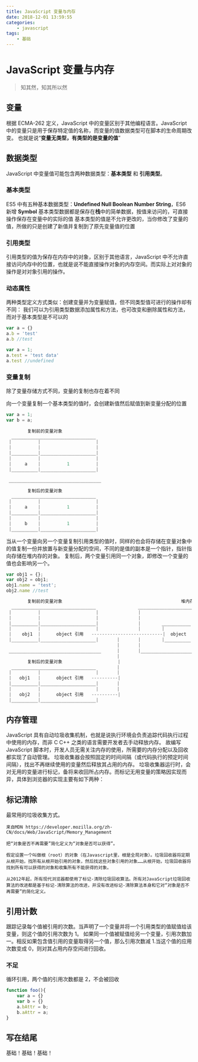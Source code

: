 ```yaml
---
title: JavaScript 变量与内存
date: 2018-12-01 13:59:55
categories:
    - javascript
tags:
    - 基础
---
```


# JavaScript 变量与内存
> 知其然，知其所以然

## 变量
根据 ECMA-262 定义，JavaScript 中的变量区别于其他编程语言。JavaScript 中的变量只是用于保存特定值的名称，而变量的值数据类型可在脚本的生命周期改变。
也就是说“**变量无类型，有类型的是变量的值**”
## 数据类型
JavaScript 中变量值可能包含两种数据类型：**基本类型** 和 **引用类型**。 

### 基本类型
ES5 中有五种基本数据类型：**Undefined Null Boolean Number String**，ES6 新增 **Symbol**
基本类型数据都是保存在**栈**中的简单数据，按值来访问的，可直接操作保存在变量中的实际的值
基本类型的值是不允许更改的，当你修改了变量的值，所做的只是创建了新值并复制到了原先变量值的位置
### 引用类型 
引用类型的值为保存在内存中的对象，区别于其他语言，JavaScript 中不允许直接访问内存中的位置，也就是说不能直接操作对象的内存空间。而实际上对对象的操作是对对象引用的操作。
### 动态属性
两种类型定义方式类似：创建变量并为变量赋值，但不同类型值可进行的操作却有不同：
我们可以为引用类型数据添加属性和方法，也可改变和删除属性和方法，而对于基本类型是不可以的
```javascript
var a = {}
a.b = 'test'
a.b //test

var a = 1;
a.test = 'test data'
a.test //undefined
```
### 变量复制
除了变量存储方式不同，变量的复制也存在着不同
<!-- more -->
向一个变量复制一个基本类型的值时，会创建新值然后赋值到新变量分配的位置
```javascript
var a = 1;
var b = a;
		
		复制前的变量对象
  ________________________________
 |          |                     |
 |          |                     |
 |__________|_____________________|
 |          |                     |
 |     a    |          1          |
 |__________|_____________________|

 ___________________________________

 		复制后的变量对象
  ________________________________
 |          |                     |
 |     a    |          1          |
 |__________|_____________________|
 |          |                     |
 |     b    |          1          |
 |__________|_____________________|
```
当从一个变量向另一个变量复制引用类型的值时，同样的也会将存储在变量对象中的值复制一份并放置与新变量分配的空间，不同的是值的副本是一个指针，指针指向存储在堆内存的对象。
复制后，两个变量引用同一个对象，即修改一个变量的值也会影响另一个。
```javascript
var obj1 = {};
var obj2 = obj1;
obj1.name = 'test';
obj2.name //test

		复制前的变量对象                                             堆内存
  ________________________________                ________________________________________
 |          |                     |               |                                       |
 |          |                     |               |                                       |
 |__________|_____________________|               |        ___________                    |
 |          |                     |               |        |          |                   |
 |    obj1  |      object 引用   ---------------------------|  object  |                   |
 |__________|_____________________|       |       |        |__________|                   |
                                          |       |                                       |
 ___________________________________      |       |_______________________________________|
                                          |
 		复制后的变量对象                     |
  ________________________________        | 
 |          |                     |       |
 |   obj1   |      object 引用   ----------|
 |__________|_____________________|       |
 |          |                     |       |
 |   obj2   |      object 引用   ----------| 
 |__________|_____________________|
```
## 内存管理
JavaScript 具有自动垃圾收集机制，也就是说执行环境会负责追踪代码执行过程中使用的内存，而非 C C++ 之类的语言需要开发者去手动释放内存。
故编写 JavaScript 脚本时，开发人员无需关注内存的使用，所需要的内存分配以及回收都实现了自动管理。
垃圾收集器会按照固定的时间间隔（或代码执行的预定时间间隔），找出不再继续使用的变量然后释放其占用的内存。
垃圾收集器运行时，会对无用的变量进行标记，备将来收回所占内存。而标记无用变量的策略因实现而异，具体到浏览器的实现主要有如下两种：

## 标记清除
最常用的垃圾收集方式。
```
来自MDN https://developer.mozilla.org/zh-CN/docs/Web/JavaScript/Memory_Management

把“对象是否不再需要”简化定义为“对象是否可以获得”。

假定设置一个叫做根（root）的对象（在Javascript里，根是全局对象）。垃圾回收器将定期从根开始，找所有从根开始引用的对象，然后找这些对象引用的对象……从根开始，垃圾回收器将找到所有可以获得的对象和收集所有不能获得的对象。

从2012年起，所有现代浏览器都使用了标记-清除垃圾回收算法。所有对JavaScript垃圾回收算法的改进都是基于标记-清除算法的改进，并没有改进标记-清除算法本身和它对“对象是否不再需要”的简化定义。
```
## 引用计数
跟踪记录每个值被引用的次数。当声明了一个变量并将一个引用类型的值赋值给该变量，则这个值的引用次数为 1。 如果同一个值被赋值给另一个变量，引用次数加一。相反如果包含值引用的变量取得另一个值，那么引用次数减 1.当这个值的应用次数变成 0，则对其占用内存空间进行回收。
### 不足
循环引用，两个值的引用次数都是 2，不会被回收
```javascript
function foo(){
	var a = {}
	var b = {}
	a.bAttr = b;
	b.aAttr = a;
}
```
## 写在结尾
基础！基础！基础！
